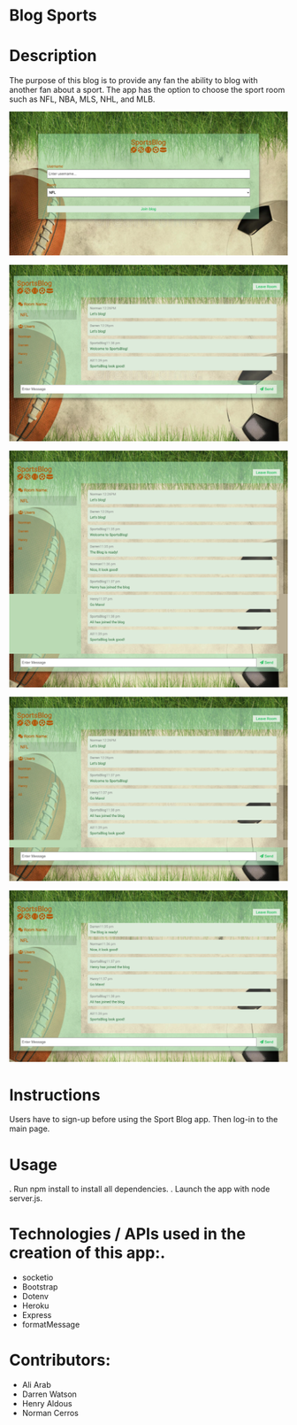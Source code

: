 # Blog Sports

# Description

The purpose of this blog is to provide any fan the ability to blog with another fan about a sport. The app has the option to choose the sport room such as NFL, NBA, MLS, NHL, and MLB.   

<!-- [Heroku app deployed](https://sports-blog-project2.herokuapp.com/) -->

![sportsblog](images/sportsblog.png)

![sportsblogA](images/sportsblogA.png)

![sportsblogD](images/sportsblogD.png)

![sportsblogH](images/sportsblogH.png)

![sportsblogN](images/sportsblogN.png)


 
# Instructions
Users have to sign-up before using the Sport Blog app. Then log-in to the main page. 


# Usage
. Run npm install to install all dependencies.
. Launch the app with node server.js.


# Technologies / APIs used in the creation of this app:.

- socketio
- Bootstrap
- Dotenv
- Heroku
- Express
- formatMessage


# Contributors:

- Ali Arab
- Darren Watson 
- Henry Aldous
- Norman Cerros
